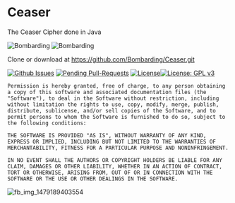 # Ceaser
The Ceaser Cipher done in Java


![Bombarding](http://www.animenewsnetwork.com/thumbnails/crop900x350/video/category/19/key_art_death_note.jpg)
![Bombarding](http://quotes2read.com/wp-content/uploads/2015/07/Zaraki.jpg)

Clone or download at https://github.com/Bombarding/Ceaser.git

[![Github Issues](http://githubbadges.herokuapp.com/Bombarding/readme/issues.svg?style=flat-square)](https://github.com/Bombarding/readme/issues) [![Pending Pull-Requests](http://githubbadges.herokuapp.com/Bombarding/readme/pulls.svg?style=flat-square)](https://github.com/Bombarding/readme/pulls) [![License](http://img.shields.io/:license-mit-blue.svg?style=flat-square)](http://badges.mit-license.org)[![License: GPL v3](https://img.shields.io/badge/License-GPL%20v3-blue.svg)](http://www.gnu.org/licenses/gpl-3.0)

```
Permission is hereby granted, free of charge, to any person obtaining a copy of this software and associated documentation files (the "Software"), to deal in the Software without restriction, including without limitation the rights to use, copy, modify, merge, publish, distribute, sublicense, and/or sell copies of the Software, and to permit persons to whom the Software is furnished to do so, subject to the following conditions:

THE SOFTWARE IS PROVIDED "AS IS", WITHOUT WARRANTY OF ANY KIND, EXPRESS OR IMPLIED, INCLUDING BUT NOT LIMITED TO THE WARRANTIES OF MERCHANTABILITY, FITNESS FOR A PARTICULAR PURPOSE AND NONINFRINGEMENT. 

IN NO EVENT SHALL THE AUTHORS OR COPYRIGHT HOLDERS BE LIABLE FOR ANY CLAIM, DAMAGES OR OTHER LIABILITY, WHETHER IN AN ACTION OF CONTRACT, TORT OR OTHERWISE, ARISING FROM, OUT OF OR IN CONNECTION WITH THE SOFTWARE OR THE USE OR OTHER DEALINGS IN THE SOFTWARE.
```

![fb_img_1479189403554](https://cloud.githubusercontent.com/assets/22651146/20875106/0f711bcc-ba86-11e6-8838-6ebb2f37422a.jpg)
